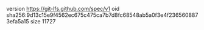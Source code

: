 version https://git-lfs.github.com/spec/v1
oid sha256:9d13c15e9f4562ec675c475ca7b7d8fc68548ab5a0f3e4f2365608873efa5a15
size 11727
